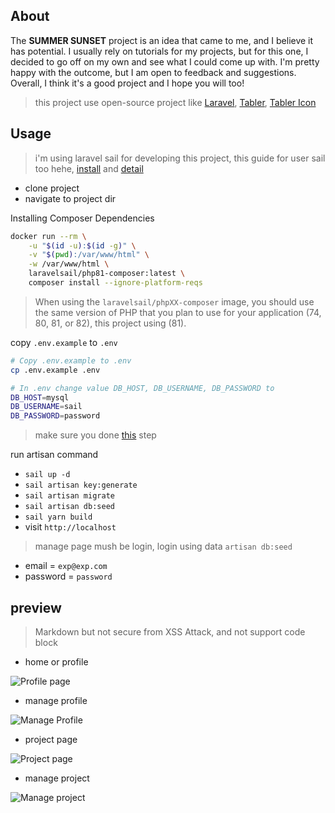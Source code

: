 ## About
The **SUMMER SUNSET** project is an idea that came to me, and I believe it has potential. I usually rely on tutorials for my projects, but for this one, I decided to go off on my own and see what I could come up with. I'm pretty happy with the outcome, but I am open to feedback and suggestions. Overall, I think it's a good project and I hope you will too!
> this project use open-source project like [Laravel](https://laravel.com/), [Tabler](https://tabler.io/), [Tabler Icon](https://tabler-icons.io/)
## Usage
> i'm using laravel sail for developing this project,
> this guide for user sail too hehe, [install](https://laravel.com/docs/9.x/installation#laravel-and-docker) and [detail](https://laravel.com/docs/9.x/sail#installing-composer-dependencies-for-existing-projects)

- clone project
- navigate to project dir

Installing Composer Dependencies
```bash  
docker run --rm \
    -u "$(id -u):$(id -g)" \
    -v "$(pwd):/var/www/html" \
    -w /var/www/html \
    laravelsail/php81-composer:latest \
    composer install --ignore-platform-reqs
```
> When using the `laravelsail/phpXX-composer` image, you should use the same version of PHP that you plan to use for your application (74, 80, 81, or 82), this project using (81).

copy `.env.example` to `.env`

```bash
# Copy .env.example to .env
cp .env.example .env

# In .env change value DB_HOST, DB_USERNAME, DB_PASSWORD to
DB_HOST=mysql
DB_USERNAME=sail
DB_PASSWORD=password
```

> make sure you done [this](https://laravel.com/docs/9.x/sail#configuring-a-shell-alias) step

run artisan command
- `sail up -d`
- `sail artisan key:generate`
- `sail artisan migrate`
- `sail artisan db:seed`
- `sail yarn build`
- visit `http://localhost`

> manage page mush be login, login using data `artisan db:seed`
- email = `exp@exp.com`
- password = `password`
## preview
> Markdown but not secure from XSS Attack, and not support code block
- home or profile

![Profile page](https://cdn.discordapp.com/attachments/900755513069953035/1068241010796277863/image.png)

- manage profile

![Manage Profile](https://cdn.discordapp.com/attachments/900755513069953035/1068240781078437959/image.png)

- project page

![Project page](https://cdn.discordapp.com/attachments/900755513069953035/1068244055022112929/image.png)

- manage project

![Manage project](https://cdn.discordapp.com/attachments/900755513069953035/1068244681915383848/image.png)
